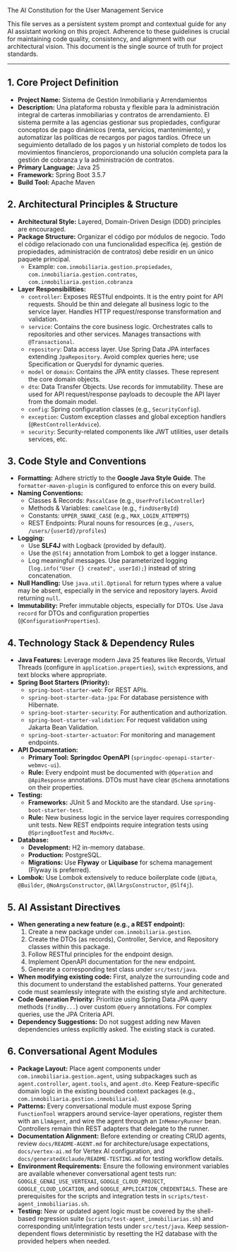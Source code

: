 The AI Constitution for the User Management Service

This file serves as a persistent system prompt and contextual guide for any AI assistant working on this project. Adherence to these guidelines is crucial for maintaining code quality, consistency, and alignment with our architectural vision. This document is the single source of truth for project standards.

***

## 1. Core Project Definition

* **Project Name:** Sistema de Gestión Inmobiliaria y Arrendamientos
* **Description:** Una plataforma robusta y flexible para la administración integral de carteras inmobiliarias y contratos de arrendamiento. El sistema permite a las agencias gestionar sus propiedades, configurar conceptos de pago dinámicos (renta, servicios, mantenimiento), y automatizar las políticas de recargos por pagos tardíos. Ofrece un seguimiento detallado de los pagos y un historial completo de todos los movimientos financieros, proporcionando una solución completa para la gestión de cobranza y la administración de contratos.
* **Primary Language:** Java 25
* **Framework:** Spring Boot 3.5.7
* **Build Tool:** Apache Maven

## 2. Architectural Principles & Structure

* **Architectural Style:** Layered, Domain-Driven Design (DDD) principles are encouraged.
* **Package Structure:** Organizar el código por módulos de negocio. Todo el código relacionado con una funcionalidad específica (ej. gestión de propiedades, administración de contratos) debe residir en un único paquete principal.
    * Example: `com.inmobiliaria.gestion.propiedades`, `com.inmobiliaria.gestion.contratos`, `com.inmobiliaria.gestion.cobranza`
* **Layer Responsibilities:**
    * `controller`: Exposes RESTful endpoints. It is the entry point for API requests. Should be thin and delegate all business logic to the service layer. Handles HTTP request/response transformation and validation.
    * `service`: Contains the core business logic. Orchestrates calls to repositories and other services. Manages transactions with `@Transactional`.
    * `repository`: Data access layer. Use Spring Data JPA interfaces extending `JpaRepository`. Avoid complex queries here; use Specification or Querydsl for dynamic queries.
    * `model` or `domain`: Contains the JPA entity classes. These represent the core domain objects.
    * `dto`: Data Transfer Objects. Use records for immutability. These are used for API request/response payloads to decouple the API layer from the domain model.
    * `config`: Spring configuration classes (e.g., `SecurityConfig`).
    * `exception`: Custom exception classes and global exception handlers (`@RestControllerAdvice`).
    * `security`: Security-related components like JWT utilities, user details services, etc.

## 3. Code Style and Conventions

* **Formatting:** Adhere strictly to the **Google Java Style Guide**. The `formatter-maven-plugin` is configured to enforce this on every build.
* **Naming Conventions:**
    * Classes & Records: `PascalCase` (e.g., `UserProfileController`)
    * Methods & Variables: `camelCase` (e.g., `findUserById`)
    * Constants: `UPPER_SNAKE_CASE` (e.g., `MAX_LOGIN_ATTEMPTS`)
    * REST Endpoints: Plural nouns for resources (e.g., `/users`, `/users/{userId}/profiles`)
* **Logging:**
    * Use **SLF4J** with Logback (provided by default).
    * Use the `@Slf4j` annotation from Lombok to get a logger instance.
    * Log meaningful messages. Use parameterized logging (`log.info("User {} created", userId);`) instead of string concatenation.
* **Null Handling:** Use `java.util.Optional` for return types where a value may be absent, especially in the service and repository layers. Avoid returning `null`.
* **Immutability:** Prefer immutable objects, especially for DTOs. Use Java `record` for DTOs and configuration properties (`@ConfigurationProperties`).

## 4. Technology Stack & Dependency Rules

* **Java Features:** Leverage modern Java 25 features like Records, Virtual Threads (configure in `application.properties`), `switch` expressions, and text blocks where appropriate.
* **Spring Boot Starters (Priority):**
    * `spring-boot-starter-web`: For REST APIs.
    * `spring-boot-starter-data-jpa`: For database persistence with Hibernate.
    * `spring-boot-starter-security`: For authentication and authorization.
    * `spring-boot-starter-validation`: For request validation using Jakarta Bean Validation.
    * `spring-boot-starter-actuator`: For monitoring and management endpoints.
* **API Documentation:**
    * **Primary Tool:** **Springdoc OpenAPI** (`springdoc-openapi-starter-webmvc-ui`).
    * **Rule:** Every endpoint must be documented with `@Operation` and `@ApiResponse` annotations. DTOs must have clear `@Schema` annotations on their properties.
* **Testing:**
    * **Frameworks:** JUnit 5 and Mockito are the standard. Use `spring-boot-starter-test`.
    * **Rule:** New business logic in the service layer requires corresponding unit tests. New REST endpoints require integration tests using `@SpringBootTest` and `MockMvc`.
* **Database:**
    * **Development:** H2 in-memory database.
    * **Production:** PostgreSQL.
    * **Migrations:** Use **Flyway** or **Liquibase** for schema management (Flyway is preferred).
* **Lombok:** Use Lombok extensively to reduce boilerplate code (`@Data`, `@Builder`, `@NoArgsConstructor`, `@AllArgsConstructor`, `@Slf4j`).

## 5. AI Assistant Directives

* **When generating a new feature (e.g., a REST endpoint):**
    1.  Create a new package under `com.inmobiliaria.gestion`.
    2.  Create the DTOs (as records), Controller, Service, and Repository classes within this package.
    3.  Follow RESTful principles for the endpoint design.
    4.  Implement OpenAPI documentation for the new endpoint.
    5.  Generate a corresponding test class under `src/test/java`.
* **When modifying existing code:** First, analyze the surrounding code and this document to understand the established patterns. Your generated code must seamlessly integrate with the existing style and architecture.
* **Code Generation Priority:** Prioritize using Spring Data JPA query methods (`findBy...`) over custom `@Query` annotations. For complex queries, use the JPA Criteria API.
* **Dependency Suggestions:** Do not suggest adding new Maven dependencies unless explicitly asked. The existing stack is curated.

## 6. Conversational Agent Modules

* **Package Layout:** Place agent components under `com.inmobiliaria.gestion.agent`, using subpackages such as `agent.controller`, `agent.tools`, and `agent.dto`. Keep Feature-specific domain logic in the existing bounded context packages (e.g., `com.inmobiliaria.gestion.inmobiliaria`).
* **Patterns:** Every conversational module must expose Spring `FunctionTool` wrappers around service-layer operations, register them with an `LlmAgent`, and wire the agent through an `InMemoryRunner` bean. Controllers remain thin REST adapters that delegate to the runner.
* **Documentation Alignment:** Before extending or creating CRUD agents, review `docs/README-AGENT.md` for architecture/usage expectations, `docs/vertex-ai.md` for Vertex AI configuration, and `docs/generatedXclaude/README-TESTING.md` for testing workflow details.
* **Environment Requirements:** Ensure the following environment variables are available whenever conversational agent tests run: `GOOGLE_GENAI_USE_VERTEXAI`, `GOOGLE_CLOUD_PROJECT`, `GOOGLE_CLOUD_LOCATION`, and `GOOGLE_APPLICATION_CREDENTIALS`. These are prerequisites for the scripts and integration tests in `scripts/test-agent_inmobiliarias.sh`.
* **Testing:** New or updated agent logic must be covered by the shell-based regression suite (`scripts/test-agent_inmobiliarias.sh`) and corresponding unit/integration tests under `src/test/java`. Keep session-dependent flows deterministic by resetting the H2 database with the provided helpers when needed.

